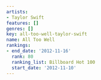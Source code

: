 ```yaml
---
artists:
- Taylor Swift
features: []
genres: []
key: all-too-well-taylor-swift
name: All Too Well
rankings:
- end_date: '2012-11-16'
  rank: 80
  ranking_list: Billboard Hot 100
  start_date: '2012-11-10'
---
```


